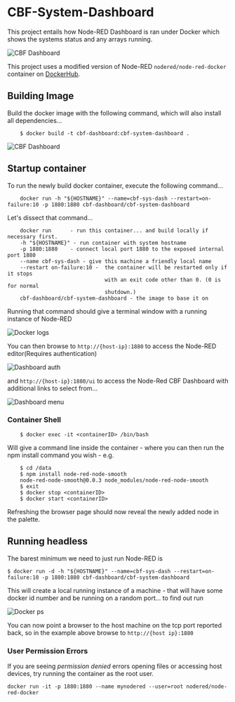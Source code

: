 # CBF-System-Dashboard

This project entails how Node-RED Dashboard is ran under Docker which shows the systems status and any arrays running.

![CBF Dashboard](https://raw.githubusercontent.com/ska-sa/CBF-System-Dashboard/master/images/dash.png)

This project uses a modified version of Node-RED `nodered/node-red-docker`
container on [DockerHub](https://hub.docker.com/r/nodered/node-red-docker/).


## Building Image

Build the docker image with the following command, which will also install all dependencies...

        $ docker build -t cbf-dashboard:cbf-system-dashboard .

![CBF Dashboard](https://raw.githubusercontent.com/ska-sa/CBF-System-Dashboard/master/images/build.png)
## Startup container
To run the newly build docker container, execute the following command...

        docker run -h "${HOSTNAME}" --name=cbf-sys-dash --restart=on-failure:10 -p 1880:1880 cbf-dashboard/cbf-system-dashboard

Let's dissect that command...

        docker run      - run this container... and build locally if necessary first.
        -h "${HOSTNAME}" - run container with system hostname
        -p 1880:1880    - connect local port 1880 to the exposed internal port 1880
        --name cbf-sys-dash - give this machine a friendly local name
        --restart on-failure:10 -  the container will be restarted only if it stops
                                   with an exit code other than 0. (0 is for normal
                                   shutdown.)
        cbf-dashboard/cbf-system-dashboard - the image to base it on


Running that command should give a terminal window with a running instance of Node-RED

![Docker logs](https://raw.githubusercontent.com/ska-sa/CBF-System-Dashboard/master/images/startup_log.png)

You can then browse to `http://{host-ip}:1880` to access the Node-RED editor(Requires authentication)

![Dashboard auth](https://raw.githubusercontent.com/ska-sa/CBF-System-Dashboard/master/images/login.png)

and  `http://{host-ip}:1880/ui` to access the Node-Red CBF Dashboard with additional links to select from...

![Dashboard menu](https://raw.githubusercontent.com/ska-sa/CBF-System-Dashboard/master/images/menu.png)

### Container Shell

        $ docker exec -it <containerID> /bin/bash

Will give a command line inside the container - where you can then run the npm install
command you wish - e.g.

        $ cd /data
        $ npm install node-red-node-smooth
        node-red-node-smooth@0.0.3 node_modules/node-red-node-smooth
        $ exit
        $ docker stop <containerID>
        $ docker start <containerID>

Refreshing the browser page should now reveal the newly added node in the palette.

## Running headless

The barest minimum we need to just run Node-RED is

    $ docker run -d -h "${HOSTNAME}" --name=cbf-sys-dash --restart=on-failure:10 -p 1880:1880 cbf-dashboard/cbf-system-dashboard

This will create a local running instance of a machine - that will have some
docker id number and be running on a random port... to find out run

![Docker ps](https://raw.githubusercontent.com/ska-sa/CBF-System-Dashboard/master/images/images.png)


You can now point a browser to the host machine on the tcp port reported back, so in the example
above browse to  `http://{host ip}:1880`



### User Permission Errors

If you are seeing *permission denied* errors opening files or accessing host devices, try running the container as the root user.

```
docker run -it -p 1880:1880 --name mynodered --user=root nodered/node-red-docker
```

